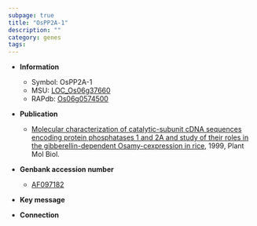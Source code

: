 ```yaml
---
subpage: true
title: "OsPP2A-1"
description: ""
category: genes
tags: 
---
```


* **Information**  
    + Symbol: OsPP2A-1  
    + MSU: [LOC_Os06g37660](http://rice.plantbiology.msu.edu/cgi-bin/ORF_infopage.cgi?orf=LOC_Os06g37660)  
    + RAPdb: [Os06g0574500](http://rapdb.dna.affrc.go.jp/viewer/gbrowse_details/irgsp1?name=Os06g0574500)  

* **Publication**  
    + [Molecular characterization of catalytic-subunit cDNA sequences encoding protein phosphatases 1 and 2A and study of their roles in the gibberellin-dependent Osamy-cexpression in rice](http://www.ncbi.nlm.nih.gov/pubmed?term=Molecular+characterization+of+catalytic-subunit+cDNA+sequences+encoding+protein+phosphatases+1+and+2A+and+study+of+their+roles+in+the+gibberellin-dependent+Osamy-cexpression+in+rice%5BTitle%5D), 1999, Plant Mol Biol.

* **Genbank accession number**  
    + [AF097182](http://www.ncbi.nlm.nih.gov/nuccore/AF097182)

* **Key message**  

* **Connection**  



